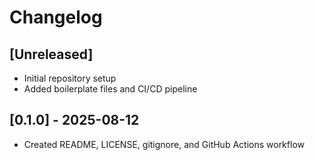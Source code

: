 # Changelog

## [Unreleased]
- Initial repository setup
- Added boilerplate files and CI/CD pipeline

## [0.1.0] - 2025-08-12
- Created README, LICENSE, gitignore, and GitHub Actions workflow
